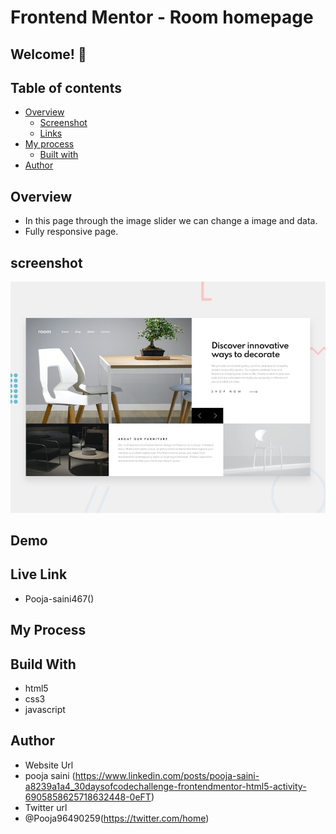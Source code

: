 # Frontend Mentor - Room homepage

## Welcome! 👋

## Table of contents

- [Overview](#overview)
  - [Screenshot](#screenshot)
  - [Links](#links)
- [My process](#my-process)
  - [Built with](#built-with)
- [Author](#author)

## Overview 
- In this page through the image slider we can change a image and data.
- Fully responsive page.

## screenshot
<img src="./design/desktop-preview.jpg">

## Demo

## Live Link
- Pooja-saini467()


## My Process
## Build With
- html5
- css3
- javascript

## Author
- Website Url
- pooja saini (https://www.linkedin.com/posts/pooja-saini-a8239a1a4_30daysofcodechallenge-frontendmentor-html5-activity-6905858625718632448-0eFT)
- Twitter url
- @Pooja96490259(https://twitter.com/home)


